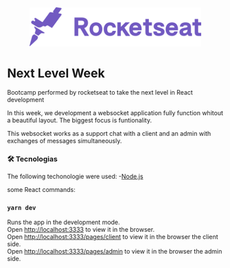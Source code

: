 <h1 align="center">
    <img alt="Semana Omnistack" src="public/images/rocketseat.svg" width="400px" />
</h1>

# Next Level Week

Bootcamp performed by rocketseat to take the next level in React development

In this week, we development a websocket application fully function whitout a beautiful layout. The biggest focus is funtionality.

This websocket works as a support chat with a client and an admin with exchanges of messages simultaneously.

### 🛠 Tecnologias

The following techonologie were used:
-[Node.js](https://nodejs.org/en/)

some React commands:

### `yarn dev`
Runs the app in the development mode.\
Open [http://localhost:3333](http://localhost:3333) to view it in the browser.\
Open [http://localhost:3333/pages/client](http://localhost:3333/pages/client) to view it in the browser the client side.\
Open [http://localhost:3333/pages/admin](http://localhost:3333/pages/admin) to view it in the browser the admin side.
